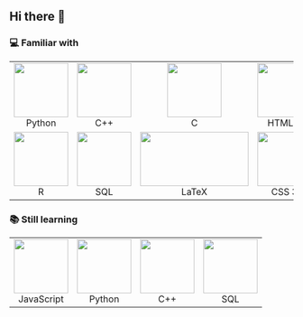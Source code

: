 ## Hi there 👋
### :computer: Familiar with
<table>
    <tr>
        <td align="center" width="96">
            <img width="96" height="96" src="https://img.icons8.com/color/96/000000/python.png"/>
            <br>Python
        </td>
        <td align="center" width="96">
            <img width="96" height="96" src="https://img.icons8.com/color/96/000000/c-plus-plus-logo.png"/>
            <br>C++
        </td>
        <td align="center" width="96">
            <img width="96" height="96" src="https://img.icons8.com/color/96/000000/c-programming.png"/>
            <br>C
        </td>
        <td align="center" width="96">
            <img width="96" height="96" src="https://img.icons8.com/color/96/000000/html-5--v1.png"/>
            <br>HTML 5
        </td>
    </tr>
    <tr>
        <td align="center" width="96">
            <img width="96" height="96" src="https://img.icons8.com/windows/96/000000/r-project.png"/>
            <br>R
        </td>
        <td align="center" width="96">
            <img width="96" height="96" src="https://img.icons8.com/ios/100/000000/sql.png"/>
            <br>SQL
        </td>
        <td align="center" width="96">
            <img width="192" height="96" src="https://upload.wikimedia.org/wikipedia/commons/9/92/LaTeX_logo.svg">
            <br>LaTeX
        </td>
        <td align="center" width="96">
            <img width="96" height="96" src="https://img.icons8.com/color/96/000000/css3.png"/>
            <br>CSS 3
        </td>
    </tr>
</table>

### :books: Still learning
<table>
    <tr>
        <td align="center" width="96">
            <img width="96" height="96" src="https://img.icons8.com/color/96/000000/javascript.png"/>
            <br>JavaScript
        </td>
        <td align="center" width="96">
            <img width="96" height="96" src="https://img.icons8.com/color/96/000000/python.png"/>
            <br>Python
        </td>
        <td align="center" width="96">
            <img width="96" height="96" src="https://img.icons8.com/color/96/000000/c-plus-plus-logo.png"/>
            <br>C++
        </td>
        <td align="center" width="96">
            <img width="96" height="96" src="https://img.icons8.com/ios/100/000000/sql.png"/>
            <br>SQL
        </td>
    </tr>
</table>

<!--
**AnnaPralat/AnnaPralat** is a ✨ _special_ ✨ repository because its `README.md` (this file) appears on your GitHub profile.

Here are some ideas to get you started:

- 🔭 I’m currently working on ...
- 🌱 I’m currently learning ...
- 👯 I’m looking to collaborate on ...
- 🤔 I’m looking for help with ...
- 💬 Ask me about ...
- 📫 How to reach me: ...
- 😄 Pronouns: ...
- ⚡ Fun fact: ...
-->
